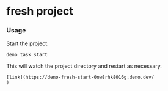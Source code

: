 # fresh project

### Usage

Start the project:

```
deno task start
```

This will watch the project directory and restart as necessary.

```
[link](https://deno-fresh-start-0nw8rhk8016g.deno.dev/
)
```
